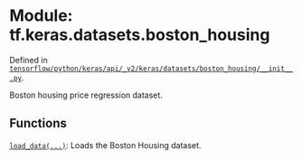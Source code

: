 <div itemscope itemtype="http://developers.google.com/ReferenceObject">
<meta itemprop="name" content="tf.keras.datasets.boston_housing" />
<meta itemprop="path" content="Stable" />
</div>

# Module: tf.keras.datasets.boston_housing



Defined in [`tensorflow/python/keras/api/_v2/keras/datasets/boston_housing/__init__.py`](/code/stable/tensorflow/python/keras/api/_v2/keras/datasets/boston_housing/__init__.py).

Boston housing price regression dataset.

## Functions

[`load_data(...)`](../../../tf/keras/datasets/boston_housing/load_data.md): Loads the Boston Housing dataset.

